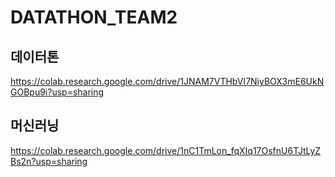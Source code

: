 # DATATHON_TEAM2

## 데이터톤 
https://colab.research.google.com/drive/1JNAM7VTHbVI7NiyBOX3mE6UkNGOBpu9i?usp=sharing 

## 머신러닝
https://colab.research.google.com/drive/1nC1TmLon_fqXIq17OsfnU6TJtLyZBs2n?usp=sharing
